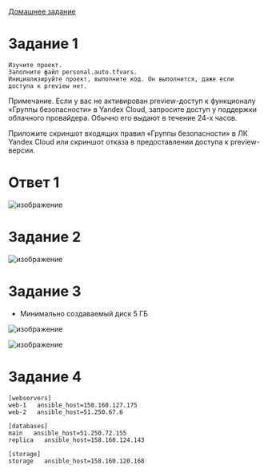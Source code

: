 [Домашнее задание](https://github.com/Vadim-Nazarov/netologi/blob/main/terr_homedz/03/hw-03.md)


# Задание 1

    Изучите проект.
    Заполните файл personal.auto.tfvars.
    Инициализируйте проект, выполните код. Он выполнится, даже если доступа к preview нет.

Примечание. Если у вас не активирован preview-доступ к функционалу «Группы безопасности» в Yandex Cloud, запросите доступ у поддержки облачного провайдера. Обычно его выдают в течение 24-х часов.

Приложите скриншот входящих правил «Группы безопасности» в ЛК Yandex Cloud или скриншот отказа в предоставлении доступа к preview-версии.

# Ответ 1

![изображение](https://github.com/Vadim-Nazarov/netologi/assets/107613708/95bd1c5a-f8ee-48e6-b3ba-8afd8fb87581)


# Задание 2

![изображение](https://github.com/Vadim-Nazarov/netologi/assets/107613708/e1577364-d9a9-4a6d-9196-dccd95383730)

# Задание 3
* Минимально создаваемый диск  5 ГБ

![изображение](https://github.com/Vadim-Nazarov/netologi/assets/107613708/793824c5-2dd6-4e16-b559-8a41d9b9053b)

![изображение](https://github.com/Vadim-Nazarov/netologi/assets/107613708/a8b123be-591c-4b6d-a295-5c6a62248a0a)

# Задание 4

    [webservers]
    web-1   ansible_host=158.160.127.175
    web-2   ansible_host=51.250.67.6
    
    [databases]
    main   ansible_host=51.250.72.155
    replica   ansible_host=158.160.124.143

    [storage]
    storage   ansible_host=158.160.120.168


